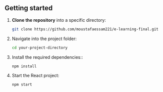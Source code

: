 ## Getting started

1. **Clone the repository** into a specific directory:  
   ```bash
   git clone https://github.com/moustafaessam221/e-learning-final.git

2. Navigate into the project folder:
    ```bash
    cd your-project-directory

3. Install the required dependencies::
    ```bash
    npm install

4. Start the React project:
    ```bash
    npm start
